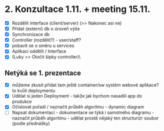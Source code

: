 # 2. Konzultace 1.11. + meeting 15.11.
- [x] Rozdělit interface (client/server) (>> Nakonec asi ne)
- [x] Přidat (externí) db o úroveň výše 
- [x] Synchronizace db
- [x] Controller (rozdělit?) - user/staff?
- [x] pobavit se o směru u services
- [x] Aplikaci oddělit / Interface
- [x] (Luky >> Otočit šipky controller)\
## Netýká se 1. prezentace
- [x] můžeme zkusit přidat tam ještě container/sw systém webové aplikace? to kvůli deploymentu
- [x] Udělat si jeden Deployment - takže jak bychom nasadili app do produkce
- [x] Očíslovat pořadí / naznačit průběh algoritmu - dynamic diagram
- [ ] Napsat dokumentaci - dokumentace se týká i samotného diagramu - naznačit průběh algoritmu - udělat prostě nějaký ten structurizr soubor (podle přednášky)